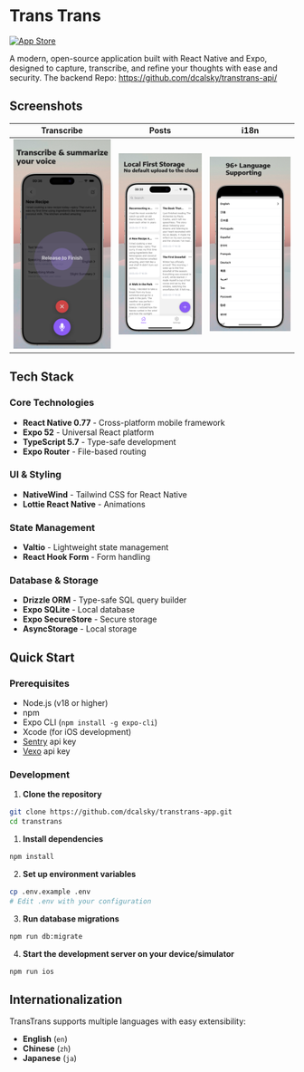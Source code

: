 # Trans Trans

[![App Store](https://img.shields.io/badge/App_Store-0D96F6?logo=app-store&logoColor=white)](https://apps.apple.com/app/trans-trans/id6743046682)

A modern, open-source application built with React Native and Expo, designed to capture, transcribe, and refine your thoughts with ease and security. The backend Repo: https://github.com/dcalsky/transtrans-api/

## Screenshots

| Transcribe | Posts | i18n |
|:------:|:-----------:|:--------:|
| ![](screenshots/1.png) | ![](screenshots/2.png) | ![Settings](screenshots/3.png) |

## Tech Stack

### Core Technologies

- **React Native 0.77** - Cross-platform mobile framework
- **Expo 52** - Universal React platform
- **TypeScript 5.7** - Type-safe development
- **Expo Router** - File-based routing

### UI & Styling

- **NativeWind** - Tailwind CSS for React Native
- **Lottie React Native** - Animations

### State Management

- **Valtio** - Lightweight state management
- **React Hook Form** - Form handling

### Database & Storage

- **Drizzle ORM** - Type-safe SQL query builder
- **Expo SQLite** - Local database
- **Expo SecureStore** - Secure storage
- **AsyncStorage** - Local storage

## Quick Start

### Prerequisites

- Node.js (v18 or higher)
- npm
- Expo CLI (`npm install -g expo-cli`)
- Xcode (for iOS development)
- [Sentry](https://sentry.io/) api key
- [Vexo](https://www.vexo.co/) api key

### Development

1. **Clone the repository**

```bash
git clone https://github.com/dcalsky/transtrans-app.git
cd transtrans
```

1. **Install dependencies**

```bash
npm install
```

2. **Set up environment variables**

```bash
cp .env.example .env
# Edit .env with your configuration
```

3. **Run database migrations**

```bash
npm run db:migrate
```

4. **Start the development server on your device/simulator**

```bash
npm run ios
```

## Internationalization

TransTrans supports multiple languages with easy extensibility:

- **English** (`en`)
- **Chinese** (`zh`)
- **Japanese** (`ja`)

